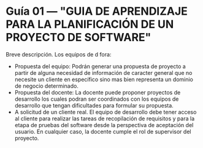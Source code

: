 # Guía 01 — "GUIA DE APRENDIZAJE PARA LA PLANIFICACIÓN DE UN PROYECTO DE SOFTWARE"

Breve descripción.
Los equipos de d fora:
- Propuesta del equipo: Podrán generar una propuesta de proyecto a partir de alguna necesidad de información de caracter general que no necesite un cliente en específico sino mas bien representa un dominio de negocio determinado.
- Propuesta del docente: La docente puede proponer proyectos de desarrollo los cuales podran ser coordinados con los equipos de desarrollo que tengan dificultades para formular su propuesta.
- A solicitud de un cliente real. El equipo de desarrollo debe tener acceso al cliente para realizar las tareas de recopilación de requisitos y para la etapa de pruebas del software desde la perspectiva de aceptación del usuario.
En cualquier caso, la docente cumple el rol de supervisor del proyecto.
